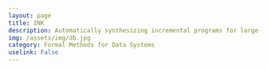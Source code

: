 ```yaml
---
layout: page
title: INK 
description: Automatically synthesizing incremental programs for large-scale data analysis systems.  
img: /assets/img/db.jpg
category: Formal Methods for Data Systems  
uselink: False
---
```



